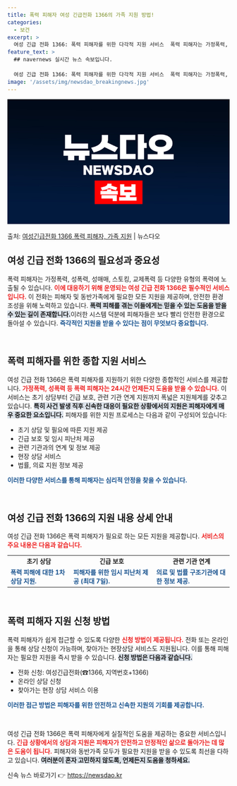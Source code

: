 ```yaml
---
title: 폭력 피해자 여성 긴급전화 1366의 가족 지원 방법!
categories:
  - 보건
excerpt: >
  여성 긴급 전화 1366: 폭력 피해자를 위한 다각적 지원 서비스  폭력 피해자는 가정폭력, 성폭력, 성매매…
feature_text: >
  ## navernews 실시간 뉴스 속보입니다.

  여성 긴급 전화 1366: 폭력 피해자를 위한 다각적 지원 서비스  폭력 피해자는 가정폭력, 성폭력, 성매매…
image: '/assets/img/newsdao_breakingnews.jpg'
---
```


![뉴스다오 속보](/assets/img/newsdao_breakingnews.jpg)

<p>출처: <a href="https://newsdao.kr/4994" rel="dofollow">여성긴급전화 1366 폭력 피해자, 가족 지원</a> | 뉴스다오</p>

<h2 data-ke-size="size26">여성 긴급 전화 1366의 필요성과 중요성</h2>
폭력 피해자는 가정폭력, 성폭력, 성매매, 스토킹, 교제폭력 등 다양한 유형의 폭력에 노출될 수 있습니다. <b><span style="color: #ee2323;">이에 대응하기 위해 운영되는 여성 긴급 전화 1366은 필수적인 서비스입니다.</span></b> 이 전화는 피해자 및 동반가족에게 필요한 모든 지원을 제공하며, 안전한 환경 조성을 위해 노력하고 있습니다. <b><span style="background-color: #21538527;">폭력 피해를 겪는 이들에게는 믿을 수 있는 도움을 받을 수 있는 길이 존재합니다.</span></b>이러한 시스템 덕분에 피해자들은 보다 빨리 안전한 환경으로 돌아설 수 있습니다. <b><span style="color: #1a5490;">즉각적인 지원을 받을 수 있다는 점이 무엇보다 중요합니다.</span></b>

<p data-ke-size="size16">&nbsp;</p>

<h2 data-ke-size="size26">폭력 피해자를 위한 종합 지원 서비스</h2>
여성 긴급 전화 1366은 폭력 피해자를 지원하기 위한 다양한 종합적인 서비스를 제공합니다. <b><span style="color: #ee2323;">가정폭력, 성폭력 등 폭력 피해자는 24시간 언제든지 도움을 받을 수 있습니다.</span></b> 이 서비스는 초기 상담부터 긴급 보호, 관련 기관 연계 지원까지 폭넓은 지원체계를 갖추고 있습니다. <b><span style="background-color: #21538527;">특히 사건 발생 직후 신속한 대응이 필요한 상황에서의 지원은 피해자에게 매우 중요한 요소입니다.</span></b> 피해자를 위한 지원 프로세스는 다음과 같이 구성되어 있습니다:

<ul>
    <li>초기 상담 및 필요에 따른 지원 제공</li>
    <li>긴급 보호 및 임시 피난처 제공</li>
    <li>관련 기관과의 연계 및 정보 제공</li>
    <li>현장 상담 서비스</li>
    <li>법률, 의료 지원 정보 제공</li>
</ul>

<b><span style="color: #1a5490;">이러한 다양한 서비스를 통해 피해자는 심리적 안정을 찾을 수 있습니다.</span></b>

<p data-ke-size="size16">&nbsp;</p>

<h2 data-ke-size="size26">여성 긴급 전화 1366의 지원 내용 상세 안내</h2>
여성 긴급 전화 1366은 폭력 피해자가 필요로 하는 모든 지원을 제공합니다. <b><span style="color: #ee2323;">서비스의 주요 내용은 다음과 같습니다.</span></b>

<table style="width: 100%;">
    <tr>
        <td style="text-align: center; height: 17px;"><b>초기 상담</b></td>
        <td style="text-align: center; height: 17px;"><b>긴급 보호</b></td>
        <td style="text-align: center; height: 17px;"><b>관련 기관 연계</b></td>
    </tr>
    <tr>
        <td><b><span style="color: #1a5490;">폭력 피해에 대한 1차 상담 지원.</span></b></td>
        <td><b><span style="color: #1a5490;">피해자를 위한 임시 피난처 제공 (최대 7일).</span></b></td>
        <td><b><span style="color: #1a5490;">의료 및 법률 구조기관에 대한 정보 제공.</span></b></td>
    </tr>
</table>

<p data-ke-size="size16">&nbsp;</p>

<h2 data-ke-size="size26">폭력 피해자 지원 신청 방법</h2>
폭력 피해자가 쉽게 접근할 수 있도록 다양한 <b><span style="color: #ee2323;">신청 방법이 제공됩니다.</span></b> 전화 또는 온라인을 통해 상담 신청이 가능하며, 찾아가는 현장상담 서비스도 지원됩니다. 이를 통해 피해자는 필요한 지원을 즉시 받을 수 있습니다. <b><span style="background-color: #21538527;">신청 방법은 다음과 같습니다.</span></b>

<ul>
    <li>전화 신청: 여성긴급전화(☎1366, 지역번호+1366)</li>
    <li>온라인 상담 신청</li>
    <li>찾아가는 현장 상담 서비스 이용</li>
</ul>

<b><span style="color: #1a5490;">이러한 접근 방법은 피해자를 위한 안전하고 신속한 지원의 기회를 제공합니다.</span></b>

<p data-ke-size="size16">&nbsp;</p>

여성 긴급 전화 1366은 폭력 피해자에게 실질적인 도움을 제공하는 중요한 서비스입니다. <b><span style="color: #ee2323;">긴급 상황에서의 상담과 지원은 피해자가 안전하고 안정적인 삶으로 돌아가는 데 많은 도움이 됩니다.</span></b> 피해자와 동반가족 모두가 필요한 지원을 받을 수 있도록 최선을 다하고 있습니다. <b><span style="background-color: #21538527;">여러분이 혼자 고민하지 않도록, 언제든지 도움을 청하세요.</span></b> 

신속 뉴스 바로가기 👉 <a href="https://newsdao.kr" rel="dofollow">https://newsdao.kr</a>


